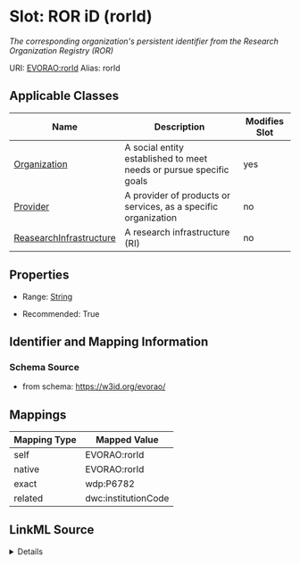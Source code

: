 

# Slot: ROR iD (rorId) 


_The corresponding organization's persistent identifier from the Research Organization Registry (ROR)_





URI: [EVORAO:rorId](https://w3id.org/evorao/rorId)
Alias: rorId

<!-- no inheritance hierarchy -->





## Applicable Classes

| Name | Description | Modifies Slot |
| --- | --- | --- |
| [Organization](Organization.md) | A social entity established to meet needs or pursue specific goals |  yes  |
| [Provider](Provider.md) | A provider of products or services, as a specific organization |  no  |
| [ReasearchInfrastructure](ReasearchInfrastructure.md) | A research infrastructure (RI) |  no  |







## Properties

* Range: [String](String.md)

* Recommended: True





## Identifier and Mapping Information







### Schema Source


* from schema: https://w3id.org/evorao/




## Mappings

| Mapping Type | Mapped Value |
| ---  | ---  |
| self | EVORAO:rorId |
| native | EVORAO:rorId |
| exact | wdp:P6782 |
| related | dwc:institutionCode |




## LinkML Source

<details>
```yaml
name: rorId
description: The corresponding organization's persistent identifier from the Research
  Organization Registry (ROR)
title: ROR iD
from_schema: https://w3id.org/evorao/
exact_mappings:
- wdp:P6782
related_mappings:
- dwc:institutionCode
rank: 1000
alias: rorId
domain_of:
- Organization
range: string
required: false
recommended: true
multivalued: false

```
</details>
